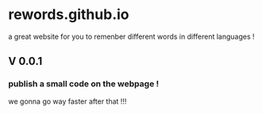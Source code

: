 # rewords.github.io
a great website for you to remenber different words in different languages !
## V 0.0.1
### publish a small code on the webpage !
we gonna go way faster after that !!!
